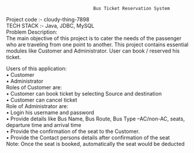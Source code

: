 				                     Bus Ticket Reservation System
Project code :- cloudy-thing-7898<br/>
TECH STACK :- Java, JDBC, MySQL <br/>
Problem Description:<br/>
The main objective of this project is to cater the needs of the passenger who are traveling from one point to another. This project contains essential modules like Customer and Administrator. User can book / reserved his ticket.

Users of this application:<br/>
  • Customer<br/>
  • Administrator<br/>
Roles of Customer are:<br/>
  • Customer can book ticket by selecting Source and destination<br/>
  • Customer can cancel ticket<br/>
Role of Administrator are:<br/>
  • Login his username and password<br/>
  • Provide details like Bus Name, Bus Route, Bus Type –AC/non-AC, seats, departure time and arrival time<br/>
  • Provide the confirmation of the seat to the Customer.<br/>
  • Provide the Contact persons details after confirmation of the seat<br/>
Note: Once the seat is booked, automatically the seat would be deducted<br/>
